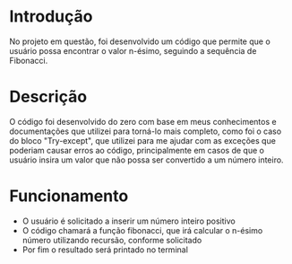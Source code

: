 # Introdução

No projeto em questão, foi desenvolvido um código que permite que o usuário possa encontrar o valor n-ésimo, seguindo a sequência de Fibonacci.

# Descrição

O código foi desenvolvido do zero com base em meus conhecimentos e documentações que utilizei para torná-lo mais completo, como foi o caso do bloco "Try-except", que utilizei para me ajudar com as exceções que poderiam causar erros ao código, principalmente em casos de que o usuário insira um valor que não possa ser convertido a um número inteiro.

# Funcionamento

* O usuário é solicitado a inserir um número inteiro positivo
* O código chamará a função fibonacci, que irá calcular o n-ésimo número utilizando recursão, conforme solicitado
* Por fim o resultado será printado no terminal
